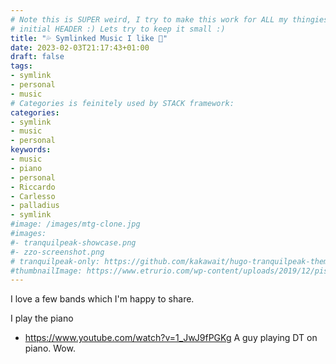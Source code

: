 ```yaml
---
# Note this is SUPER weird, I try to make this work for ALL my thingies so there might be some behavioural clatches in the
# initial HEADER :) Lets try to keep it small :)
title: "💦 Symlinked Music I like 🎹"
date: 2023-02-03T21:17:43+01:00
draft: false
tags:
- symlink
- personal
- music
# Categories is feinitely used by STACK framework:
categories:
- symlink
- music
- personal
keywords:
- music
- piano
- personal
- Riccardo
- Carlesso
- palladius
- symlink
#image: /images/mtg-clone.jpg
#images:
#- tranquilpeak-showcase.png
#- zzo-screenshot.png
# tranquilpeak-only: https://github.com/kakawait/hugo-tranquilpeak-theme/blob/master/docs/user.md#image
#thumbnailImage: https://www.etrurio.com/wp-content/uploads/2019/12/pistacchi-scaled.jpg
---
```


I love a few bands which I'm happy to share.

I play the piano

* https://www.youtube.com/watch?v=1_JwJ9fPGKg A guy playing DT on piano. Wow.

<!--
   draft
-->
